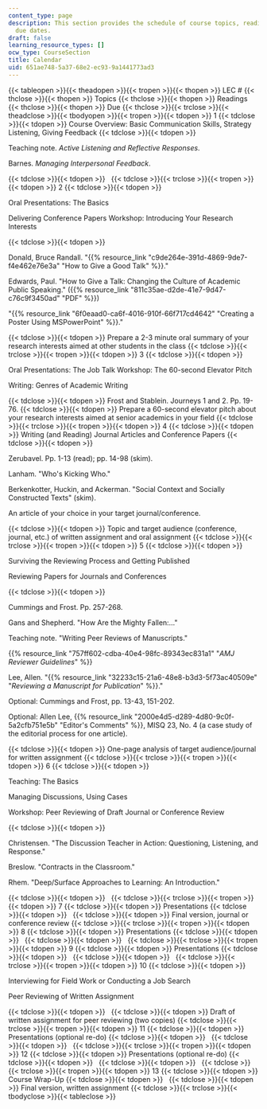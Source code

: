 ```yaml
---
content_type: page
description: This section provides the schedule of course topics, readings, and assignment
  due dates.
draft: false
learning_resource_types: []
ocw_type: CourseSection
title: Calendar
uid: 651ae748-5a37-68e2-ec93-9a1441773ad3
---
```

{{< tableopen >}}{{< theadopen >}}{{< tropen >}}{{< thopen >}}
LEC #
{{< thclose >}}{{< thopen >}}
Topics
{{< thclose >}}{{< thopen >}}
Readings
{{< thclose >}}{{< thopen >}}
Due
{{< thclose >}}{{< trclose >}}{{< theadclose >}}{{< tbodyopen >}}{{< tropen >}}{{< tdopen >}}
1
{{< tdclose >}}{{< tdopen >}}
Course Overview: Basic Communication Skills, Strategy Listening, Giving Feedback
{{< tdclose >}}{{< tdopen >}}

Teaching note. *Active Listening and Reflective Responses*.

Barnes. *Managing Interpersonal Feedback*.

{{< tdclose >}}{{< tdopen >}}
 
{{< tdclose >}}{{< trclose >}}{{< tropen >}}{{< tdopen >}}
2
{{< tdclose >}}{{< tdopen >}}

Oral Presentations: The Basics

Delivering Conference Papers Workshop: Introducing Your Research Interests

{{< tdclose >}}{{< tdopen >}}

Donald, Bruce Randall. "{{% resource_link "c9de264e-391d-4869-9de7-f4e462e76e3a" "How to Give a Good Talk" %}}."

Edwards, Paul. "How to Give a Talk: Changing the Culture of Academic Public Speaking." ({{% resource_link "811c35ae-d2de-41e7-9d47-c76c9f3450ad" "PDF" %}})

"{{% resource_link "6f0eaad0-ca6f-4016-910f-66f717cd4642" "Creating a Poster Using MSPowerPoint" %}}."

{{< tdclose >}}{{< tdopen >}}
Prepare a 2-3 minute oral summary of your research interests aimed at other students in the class
{{< tdclose >}}{{< trclose >}}{{< tropen >}}{{< tdopen >}}
3
{{< tdclose >}}{{< tdopen >}}

Oral Presentations: The Job Talk Workshop: The 60-second Elevator Pitch

Writing: Genres of Academic Writing

{{< tdclose >}}{{< tdopen >}}
Frost and Stablein. Journeys 1 and 2. Pp. 19-76.
{{< tdclose >}}{{< tdopen >}}
Prepare a 60-second elevator pitch about your research interests aimed at senior academics in your field
{{< tdclose >}}{{< trclose >}}{{< tropen >}}{{< tdopen >}}
4
{{< tdclose >}}{{< tdopen >}}
Writing (and Reading) Journal Articles and Conference Papers
{{< tdclose >}}{{< tdopen >}}

Zerubavel. Pp. 1-13 (read); pp. 14-98 (skim).

Lanham. "Who's Kicking Who."

Berkenkotter, Huckin, and Ackerman. "Social Context and Socially Constructed Texts" (skim).

An article of your choice in your target journal/conference.

{{< tdclose >}}{{< tdopen >}}
Topic and target audience (conference, journal, etc.) of written assignment and oral assignment
{{< tdclose >}}{{< trclose >}}{{< tropen >}}{{< tdopen >}}
5
{{< tdclose >}}{{< tdopen >}}

Surviving the Reviewing Process and Getting Published

Reviewing Papers for Journals and Conferences

{{< tdclose >}}{{< tdopen >}}

Cummings and Frost. Pp. 257-268.

Gans and Shepherd. "How Are the Mighty Fallen:…"

Teaching note. "Writing Peer Reviews of Manuscripts."

{{% resource_link "757ff602-cdba-40e4-98fc-89343ec831a1" "*AMJ Reviewer Guidelines*" %}}

Lee, Allen. "{{% resource_link "32233c15-21a6-48e8-b3d3-5f73ac40509e" "*Reviewing a Manuscript for Publication*" %}}."

Optional: Cummings and Frost, pp. 13-43, 151-202.

Optional: Allen Lee, {{% resource_link "2000e4d5-d289-4d80-9c0f-5a2cfb751e5b" "Editor's Comments" %}}, MISQ 23, No. 4 (a case study of the editorial process for one article).

{{< tdclose >}}{{< tdopen >}}
One-page analysis of target audience/journal for written assignment
{{< tdclose >}}{{< trclose >}}{{< tropen >}}{{< tdopen >}}
6
{{< tdclose >}}{{< tdopen >}}

Teaching: The Basics

Managing Discussions, Using Cases

Workshop: Peer Reviewing of Draft Journal or Conference Review

{{< tdclose >}}{{< tdopen >}}

Christensen. "The Discussion Teacher in Action: Questioning, Listening, and Response."

Breslow. "Contracts in the Classroom."

Rhem. "Deep/Surface Approaches to Learning: An Introduction."

{{< tdclose >}}{{< tdopen >}}
 
{{< tdclose >}}{{< trclose >}}{{< tropen >}}{{< tdopen >}}
7
{{< tdclose >}}{{< tdopen >}}
Presentations
{{< tdclose >}}{{< tdopen >}}
 
{{< tdclose >}}{{< tdopen >}}
Final version, journal or conference review
{{< tdclose >}}{{< trclose >}}{{< tropen >}}{{< tdopen >}}
8
{{< tdclose >}}{{< tdopen >}}
Presentations
{{< tdclose >}}{{< tdopen >}}
 
{{< tdclose >}}{{< tdopen >}}
 
{{< tdclose >}}{{< trclose >}}{{< tropen >}}{{< tdopen >}}
9
{{< tdclose >}}{{< tdopen >}}
Presentations
{{< tdclose >}}{{< tdopen >}}
 
{{< tdclose >}}{{< tdopen >}}
 
{{< tdclose >}}{{< trclose >}}{{< tropen >}}{{< tdopen >}}
10
{{< tdclose >}}{{< tdopen >}}

Interviewing for Field Work or Conducting a Job Search

Peer Reviewing of Written Assignment

{{< tdclose >}}{{< tdopen >}}
 
{{< tdclose >}}{{< tdopen >}}
Draft of written assignment for peer reviewing (two copies)
{{< tdclose >}}{{< trclose >}}{{< tropen >}}{{< tdopen >}}
11
{{< tdclose >}}{{< tdopen >}}
Presentations (optional re-do)
{{< tdclose >}}{{< tdopen >}}
 
{{< tdclose >}}{{< tdopen >}}
 
{{< tdclose >}}{{< trclose >}}{{< tropen >}}{{< tdopen >}}
12
{{< tdclose >}}{{< tdopen >}}
Presentations (optional re-do)
{{< tdclose >}}{{< tdopen >}}
 
{{< tdclose >}}{{< tdopen >}}
 
{{< tdclose >}}{{< trclose >}}{{< tropen >}}{{< tdopen >}}
13
{{< tdclose >}}{{< tdopen >}}
Course Wrap-Up
{{< tdclose >}}{{< tdopen >}}
 
{{< tdclose >}}{{< tdopen >}}
Final version, written assignment
{{< tdclose >}}{{< trclose >}}{{< tbodyclose >}}{{< tableclose >}}